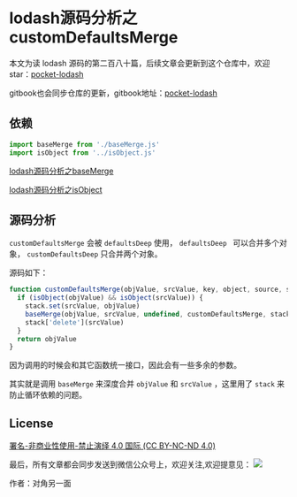 # lodash源码分析之customDefaultsMerge

本文为读 lodash 源码的第二百八十篇，后续文章会更新到这个仓库中，欢迎 star：[pocket-lodash](https://github.com/yeyuqiudeng/pocket-lodash)

gitbook也会同步仓库的更新，gitbook地址：[pocket-lodash](https://www.gitbook.com/book/yeyuqiudeng/pocket-lodash/details)

## 依赖

```javascript
import baseMerge from './baseMerge.js'
import isObject from '../isObject.js'
```

[lodash源码分析之baseMerge](./baseMerge.md)

[lodash源码分析之isObject](../isObject.md)


## 源码分析

`customDefaultsMerge` 会被 `defaultsDeep` 使用， `defaultsDeep ` 可以合并多个对象， `customDefaultsDeep` 只合并两个对象。

源码如下：

```javascript
function customDefaultsMerge(objValue, srcValue, key, object, source, stack) {
  if (isObject(objValue) && isObject(srcValue)) {
    stack.set(srcValue, objValue)
    baseMerge(objValue, srcValue, undefined, customDefaultsMerge, stack)
    stack['delete'](srcValue)
  }
  return objValue
}
```

因为调用的时候会和其它函数统一接口，因此会有一些多余的参数。

其实就是调用 `baseMerge` 来深度合并 `objValue` 和 `srcValue` ，这里用了 `stack` 来防止循环依赖的问题。

## License 

[署名-非商业性使用-禁止演绎 4.0 国际 (CC BY-NC-ND 4.0)](http://creativecommons.org/licenses/by-nc-nd/4.0/)

最后，所有文章都会同步发送到微信公众号上，欢迎关注,欢迎提意见：  ![](https://raw.githubusercontent.com/yeyuqiudeng/resource/master/images/qrcode_front-end-article.jpg) 

作者：对角另一面 